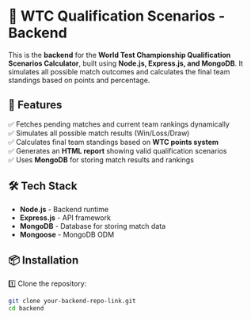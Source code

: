 # 🏏 WTC Qualification Scenarios - Backend

This is the **backend** for the **World Test Championship Qualification Scenarios Calculator**, built using **Node.js, Express.js, and MongoDB**. It simulates all possible match outcomes and calculates the final team standings based on points and percentage.

## 🚀 Features

✅ Fetches pending matches and current team rankings dynamically  
✅ Simulates all possible match results (Win/Loss/Draw)  
✅ Calculates final team standings based on **WTC points system**  
✅ Generates an **HTML report** showing valid qualification scenarios  
✅ Uses **MongoDB** for storing match results and rankings  

## 🛠️ Tech Stack

- **Node.js** - Backend runtime  
- **Express.js** - API framework  
- **MongoDB** - Database for storing match data  
- **Mongoose** - MongoDB ODM  

## 📦 Installation

1️⃣ Clone the repository:  
```sh
git clone your-backend-repo-link.git
cd backend
